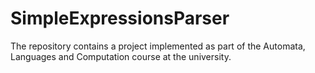 # SimpleExpressionsParser
The repository contains a project implemented as part of the Automata, Languages and Computation course at the university.
